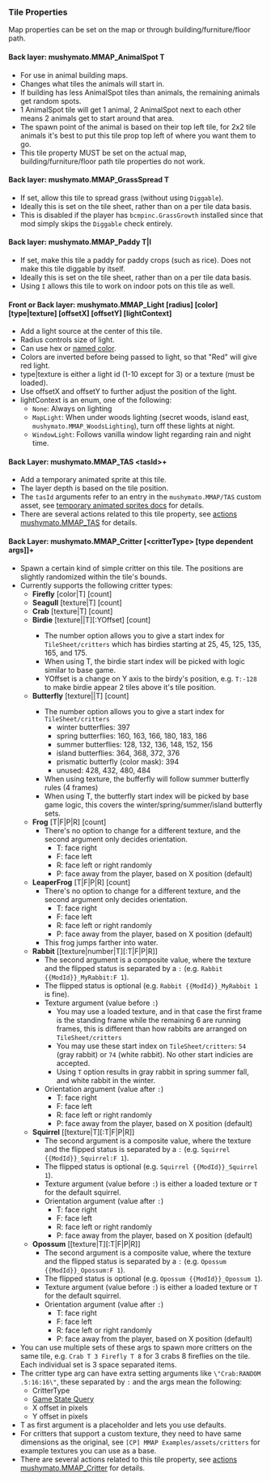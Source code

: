 ### Tile Properties

Map properties can be set on the map or through building/furniture/floor path.

#### Back layer: mushymato.MMAP_AnimalSpot T

- For use in animal building maps.
- Changes what tiles the animals will start in.
- If building has less AnimalSpot tiles than animals, the remaining animals get random spots.
- 1 AnimalSpot tile will get 1 animal, 2 AnimalSpot next to each other means 2 animals get to start around that area.
- The spawn point of the animal is based on their top left tile, for 2x2 tile animals it's best to put this tile prop top left of where you want them to go.
- This tile property MUST be set on the actual map, building/furniture/floor path tile properties do not work.

#### Back layer: mushymato.MMAP_GrassSpread T

- If set, allow this tile to spread grass (without using `Diggable`).
- Ideally this is set on the tile sheet, rather than on a per tile data basis.
- This is disabled if the player has `bcmpinc.GrassGrowth` installed since that mod simply skips the `Diggable` check entirely.

#### Back layer: mushymato.MMAP_Paddy T|I

- If set, make this tile a paddy for paddy crops (such as rice). Does not make this tile diggable by itself.
- Ideally this is set on the tile sheet, rather than on a per tile data basis.
- Using `I` allows this tile to work on indoor pots on this tile as well.

#### Front or Back layer: mushymato.MMAP_Light [radius] [color] [type|texture] [offsetX] [offsetY] [lightContext] <a name="mushymato.MMAP_Light"></a>

- Add a light source at the center of this tile.
- Radius controls size of light.
- Can use hex or [named color](https://docs.monogame.net/api/Microsoft.Xna.Framework.Color.html).
- Colors are inverted before being passed to light, so that "Red" will give red light.
- type|texture is either a light id (1-10 except for 3) or a texture (must be loaded).
- Use offsetX and offsetY to further adjust the position of the light.
- lightContext is an enum, one of the following:
    - `None`: Always on lighting
    - `MapLight`: When under woods lighting (secret woods, island east, `mushymato.MMAP_WoodsLighting`), turn off these lights at night.
    - `WindowLight`: Follows vanilla window light regarding rain and night time.

#### Back Layer: mushymato.MMAP_TAS \<tasId\>+ <a name="mushymato.MMAP_TAS"></a>

- Add a temporary animated sprite at this tile.
- The layer depth is based on the tile position.
- The `tasId` arguments refer to an entry in the `mushymato.MMAP/TAS` custom asset, see [temporary animated sprites docs](temporary-animated-sprites.md) for details.
- There are several actions related to this tile property, see [actions mushymato.MMAP_TAS](actions.md#mushymato.MMAP_TAS) for details.

#### Back Layer: mushymato.MMAP_Critter [\<critterType\> [type dependent args]]+ <a name="mushymato.MMAP_Critter"></a>

- Spawn a certain kind of simple critter on this tile. The positions are slightly randomized within the tile's bounds.
- Currently supports the following critter types:
    - **Firefly** [color|T] [count]
    - **Seagull** [texture|T] [count]
    - **Crab** [texture|T] [count]
    - **Birdie** [texture|<number>|T][:YOffset] [count]
        - The number option allows you to give a start index for `TileSheet/critters` which has birdies starting at 25, 45, 125, 135, 165, and 175.
        - When using T, the birdie start index will be picked with logic similar to base game.
        - YOffset is a change on Y axis to the birdy's position, e.g. `T:-128` to make birdie appear 2 tiles above it's tile position.
    - **Butterfly** [texture|<number>|T] [count]
        - The number option allows you to give a start index for `TileSheet/critters`
            - winter butterflies: 397
            - spring butterflies: 160, 163, 166, 180, 183, 186
            - summer butterflies: 128, 132, 136, 148, 152, 156
            - island butterflies: 364, 368, 372, 376
            - prismatic butterfly (color mask): 394
            - unused: 428, 432, 480, 484
        - When using texture, the bufferfly will follow summer butterfly rules (4 frames)
        - When using T, the butterfly start index will be picked by base game logic, this covers the winter/spring/summer/island butterfly sets.
    - **Frog** [T|F|P|R] [count]
        - There's no option to change for a different texture, and the second argument only decides orientation.
            - T: face right
            - F: face left
            - R: face left or right randomly
            - P: face away from the player, based on X position (default)
    - **LeaperFrog** [T|F|P|R] [count]
        - There's no option to change for a different texture, and the second argument only decides orientation.
            - T: face right
            - F: face left
            - R: face left or right randomly
            - P: face away from the player, based on X position (default)
        - This frog jumps farther into water.
    - **Rabbit** [[texture|number|T][:T|F|P|R]]
        - The second argument is a composite value, where the texture and the flipped status is separated by a `:` (e.g. `Rabbit {{ModId}}_MyRabbit:F 1`).
        - The flipped status is optional (e.g. `Rabbit {{ModId}}_MyRabbit 1` is fine).
        - Texture argument (value before `:`)
            - You may use a loaded texture, and in that case the first frame is the standing frame while the remaining 6 are running frames, this is different than how rabbits are arranged on `TileSheet/critters`
            - You may use these start index on `TileSheet/critters`: `54` (gray rabbit) or `74` (white rabbit). No other start indicies are accepted.
            - Using `T` option results in gray rabbit in spring summer fall, and white rabbit in the winter.
        - Orientation argument (value after `:`)
            - T: face right
            - F: face left
            - R: face left or right randomly
            - P: face away from the player, based on X position (default)
    - **Squirrel** [[texture|T][:T|F|P|R]]
        - The second argument is a composite value, where the texture and the flipped status is separated by a `:` (e.g. `Squirrel {{ModId}}_Squirrel:F 1`).
        - The flipped status is optional (e.g. `Squirrel {{ModId}}_Squirrel 1`).
        - Texture argument (value before `:`) is either a loaded texture or `T` for the default squirrel.
        - Orientation argument (value after `:`)
            - T: face right
            - F: face left
            - R: face left or right randomly
            - P: face away from the player, based on X position (default)
    - **Opossum** [[texture|T][:T|F|P|R]]
        - The second argument is a composite value, where the texture and the flipped status is separated by a `:` (e.g. `Opossum {{ModId}}_Opossum:F 1`).
        - The flipped status is optional (e.g. `Opossum {{ModId}}_Opossum 1`).
        - Texture argument (value before `:`) is either a loaded texture or `T` for the default squirrel.
        - Orientation argument (value after `:`)
            - T: face right
            - F: face left
            - R: face left or right randomly
            - P: face away from the player, based on X position (default)
- You can use multiple sets of these args to spawn more critters on the same tile, e.g. `Crab T 3 Firefly T 8` for 3 crabs 8 fireflies on the tile. Each individual set is 3 space separated items.
- The critter type arg can have extra setting arguments like `\"Crab:RANDOM .5:16:16\"`, these separated by `:` and the args mean the following:
    - CritterType
    - [Game State Query](https://stardewvalleywiki.com/Modding:Game_state_queries)
    - X offset in pixels
    - Y offset in pixels
- T as first argument is a placeholder and lets you use defaults.
- For critters that support a custom texture, they need to have same dimensions as the original, see `[CP] MMAP Examples/assets/critters` for example textures you can use as a base.
- There are several actions related to this tile property, see [actions mushymato.MMAP_Critter](actions.md#mushymato.MMAP_Critter) for details.
